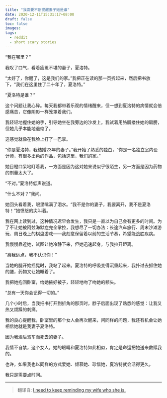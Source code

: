 ```yaml
---
title: "我需要不断提醒妻子她是谁"
date: 2020-12-11T15:31:17+08:00
draft: false
toc: false
images:
tags: 
  - reddit
  - short scary stories
---
```


“我在哪里？”

我叹了口气，看着疲惫不堪的妻子，夏洛特。

“太好了，你醒了，这是我们的家。”我把正在读的那一页折起来，然后把书放下，“我们在这里住了二十年了，夏洛特。”

“夏洛特是谁？”

这个问题让我心碎。每天我都带着乐观的情绪醒来，但一想到夏洛特的病情就会倍感痛苦，它像阴影一样笼罩着我们。

我轻轻地握住她的手，引导她坐在我旁边的沙发上。我试着用胳膊搂住她的肩膀，但她几乎本能地退缩了。

这感觉就像在我脸上打了一巴掌。

“你是夏洛特，我结婚23年的妻子。”我开始了熟悉的独白，“你是一名独立室内设计师，有很多出色的作品，包括这里，我们的家。”

她目瞪口呆地盯着我，一方面是因为这对她来说似乎很陌生，另一方面是因为药物的剂量太大了。

“不对。”夏洛特低声说道。

“什么不对？”我问。

她回头看着我，眼里噙满了泪水。“我不是你的妻子，我要离开，我不是夏洛特！”她愤怒的尖叫着。

我在网上读到过，这种情况迟早会发生，我只是一直以为自己会有更多的时间。为了不让她被阿兹海默症完全掌控，我想尽了一切办法：长途汽车旅行、周末沙滩游玩、周日晚上的棋盘游戏——我刻意保留着以前的生活节奏，希望能战胜疾病。

我慢慢靠近她，试图让她冷静下来，但她迅速起身，与我拉开距离。

“离我远点，我不认识你！”

当她的腿开始摇晃时，我站了起来。夏洛特的呼吸变得沉重起来，我扑过去抓住她的腰，药物又让她睡着了。

我把她抱回卧室，给她掖好被子，轻轻地吻了吻她的额头。

“总有一天你会记得一切的。”

几个小时后，当我把书打开到折角的那页时，脖子后面出现了熟悉的感觉：让我又热又烦躁的刺痛。

我的良心提醒我，卧室里的那个女人会再次醒来，问同样的问题，我还有机会让她相信她就是我妻子夏洛特。

因为我酒后驾车而死去的妻子。

我情不自禁，这个女人，她的眼睛和夏洛特如此相似，肯定是命运把她送来救赎我的。

也许，如果我也以同样的方式爱她、倾慕她、珍惜她，夏洛特就会活得更久。

我只是需要点时间。

------

> 翻译自: [I need to keep reminding my wife who she is.](https://www.reddit.com/r/shortscarystories/comments/k5kkgu/i_need_to_keep_reminding_my_wife_who_she_is/)